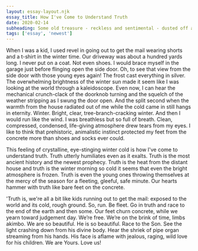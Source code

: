 ```yaml
---
layout: essay-layout.njk 
essay_title: How I've Come to Understand Truth
date: 2020-02-14
subheading: Some old treasure - reckless and sentimental - dusted off and polished up for Valentine's Day.
tags: ['essay', 'newest']
--- 
```


<section class="essay-body">

When I was a kid, I used revel in going out to get the mail wearing shorts and a t-shirt in the winter time. Our driveway was about a hundred yards long.  I never put on a coat.  Not even shoes.  I would brace myself in the garage just before flinging open the side door.  Oh, to see that view from the side door with those young eyes again!  The frost cast everything in silver.  The overwhelming brightness of the winter sun made it seem like I was looking at the world through a kaleidoscope.  Even now, I can hear the mechanical crunch-clack of the doorknob turning and the squelch of the weather stripping as I swung the door open.  And the split second when the warmth from the house radiated out of me while the cold came in still hangs in eternity.  Winter.  Bright, clear, tree-branch-cracking winter.  And then I would run like the wind.  I was breathless but so full of breath.  Clean, compressed, condensed, life-giving atmosphere drew tears from my eyes.  I like to think that prehistoric, animalistic instinct protected my feet from the concrete more than shoes and socks ever could.

This feeling of crystalline, eye-stinging winter cold is how I've come to understand truth.  Truth utterly humiliates even as it exalts.  Truth is the most ancient history and the newest prophecy.  Truth is the heat from the distant house and truth is the winter morning so cold it seems that even the bright atmosphere is frozen.  Truth is even the young ones throwing themselves at the mercy of the season for a fleeting, gleeful, safe minute.  Our hearts hammer with truth like bare feet on the concrete.

'Truth is, we're all a bit like kids running out to get the mail: exposed to the world and its cold, rough ground.  So, run.  Be fleet.  Go in truth and race to the end of the earth and then some.  Our feet churn concrete, while we yearn toward judgement day.  We’re free.  We’re on the brink of time, limbs akimbo.  We are so beautiful.  He is so beautiful.  Race to the Son.  See the light crashing down from his divine body.  Hear the shriek of pipe organ streaming from his hands.  His face is aflame with jealous, raging, wild love for his children.  We are Yours.  Love us!

</section>
